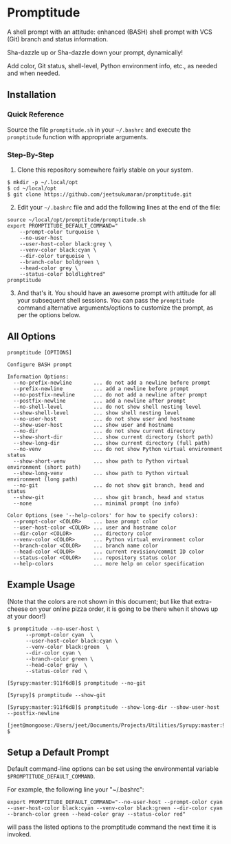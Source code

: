 
# Promptitude

A shell prompt with an attitude: enhanced (BASH) shell prompt with VCS (Git) branch and status information.

Sha-dazzle up or Sha-dazzle down your prompt, dynamically!

Add color, Git status, shell-level, Python environment info, etc., as needed and when needed.

## Installation

### Quick Reference

Source the file `promptitude.sh` in your `~/.bashrc` and execute the ``promptitude`` function with appropriate arguments.

### Step-By-Step

1.  Clone this repository somewhere fairly stable on your system.

~~~
$ mkdir -p ~/.local/opt
$ cd ~/local/opt
$ git clone https://github.com/jeetsukumaran/promptitude.git
~~~

2.  Edit your ``~/.bashrc`` file and add the following lines at the end of the file:

~~~
source ~/local/opt/promptitude/promptitude.sh
export PROMPTITUDE_DEFAULT_COMMAND="
    --prompt-color turquoise \
    --no-user-host
    --user-host-color black:grey \
    --venv-color black:cyan \
    --dir-color turquoise \
    --branch-color boldgreen \
    --head-color grey \
    --status-color boldlightred"
promptitude
~~~

3.  And that's it. You should have an awesome prompt with attitude for all your subsequent shell sessions. You can pass the ``promptitude`` command alternative arguments/options to customize the prompt, as per the options below.


## All Options

~~~
promptitude [OPTIONS]

Configure BASH prompt

Information Options:
  --no-prefix-newline       ... do not add a newline before prompt
  --prefix-newline          ... add a newline before prompt
  --no-postfix-newline      ... do not add a newline after prompt
  --postfix-newline         ... add a newline after prompt
  --no-shell-level          ... do not show shell nesting level
  --show-shell-level        ... show shell nesting level
  --no-user-host            ... do not show user and hostname
  --show-user-host          ... show user and hostname
  --no-dir                  ... do not show current directory
  --show-short-dir          ... show current directory (short path)
  --show-long-dir           ... show current directory (full path)
  --no-venv                 ... do not show Python virtual environment status
  --show-short-venv         ... show path to Python virtual environment (short path)
  --show-long-venv          ... show path to Python virtual environment (long path)
  --no-git                  ... do not show git branch, head and status
  --show-git                ... show git branch, head and status
  --none                    ... minimal prompt (no info)

Color Options (see '--help-colors' for how to specify colors):
  --prompt-color <COLOR>    ... base prompt color
  --user-host-color <COLOR> ... user and hostname color
  --dir-color <COLOR>       ... directory color
  --venv-color <COLOR>      ... Python virtual environment color
  --branch-color <COLOR>    ... branch name color
  --head-color <COLOR>      ... current revision/commit ID color
  --status-color <COLOR>    ... repository status color
  --help-colors             ... more help on color specification
~~~

## Example Usage

(Note that the colors are not shown in this document; but like that extra-cheese on your online pizza order, it is going to be there when it shows up at your door!)
~~~
$ promptitude --no-user-host \
      --prompt-color cyan  \
      --user-host-color black:cyan \
      --venv-color black:green  \
      --dir-color cyan \
      --branch-color green \
      --head-color gray  \
      --status-color red \

[Syrupy:master:911f6d8]$ promptitude --no-git

[Syrupy]$ promptitude --show-git

[Syrupy:master:911f6d8]$ promptitude --show-long-dir --show-user-host --postfix-newline

[jeet@mongoose:/Users/jeet/Documents/Projects/Utilities/Syrupy:master:911f6d8]
$
~~~

## Setup a Default Prompt

Default command-line options can be set using the environmental variable `$PROMPTITUDE_DEFAULT_COMMAND`.

For example, the following line your "~/.bashrc":
~~~
export PROMPTITUDE_DEFAULT_COMMAND="--no-user-host --prompt-color cyan --user-host-color black:cyan --venv-color black:green --dir-color cyan --branch-color green --head-color gray --status-color red"
~~~

will pass the listed options to the promptitude command the next time it is
invoked.

